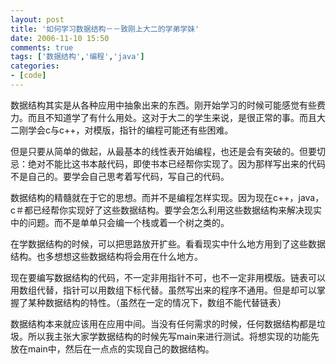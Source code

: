 ```yaml
---
layout: post
title: '如何学习数据结构－－致刚上大二的学弟学妹'
date: 2006-11-10 15:50
comments: true
tags: ['数据结构','编程','java']
categories:
- [code]
---
```


数据结构其实是从各种应用中抽象出来的东西。刚开始学习的时候可能感觉有些费力。而且不知道学了有什么用处。这对于大二的学生来说，是很正常的事。而且大二刚学会c与c++，对模版，指针的编程可能还有些困难。

但是只要从简单的做起，从最基本的线性表开始编程，也还是会有突破的。但要切忌：绝对不能比这书本敲代码，即使书本已经帮你实现了。因为那样写出来的代码不是自己的。要学会自己思考着写代码，写自己的代码。

数据结构的精髓就在于它的思想。而并不是编程怎样实现。因为现在c++，java，c＃都已经帮你实现好了这些数据结构。要学会怎么利用这些数据结构来解决现实中的问题。而不是单单只会编一个栈或着一个树之类的。

在学数据结构的时候，可以把思路放开扩些。看看现实中什么地方用到了这些数据结构。也多想想这些数据结构将会用在什么地方。

现在要编写数据结构的代码，不一定非用指针不可，也不一定非用模版。链表可以用数组代替，指针可以用数组下标代替。虽然写出来的程序不通用。但是却可以掌握了某种数据结构的特性。（虽然在一定的情况下，数组不能代替链表）

数据结构本来就应该用在应用中间。当没有任何需求的时候，任何数据结构都是垃圾。所以我主张大家学数据结构的时候先写main来进行测试。将想实现的功能先放在main中，然后在一点点的实现自己的数据结构。

